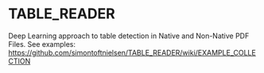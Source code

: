 # TABLE_READER

Deep Learning approach to table detection in Native and Non-Native PDF Files. 
See examples: https://github.com/simontoftnielsen/TABLE_READER/wiki/EXAMPLE_COLLECTION

